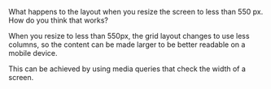 What happens to the layout when you resize the screen to less than 550 px. How do you think that works?

When you resize to less than 550px, the grid layout changes to use less columns, so the content can be made larger to be better readable on a mobile device.

This can be achieved by using media queries that check the width of a screen.